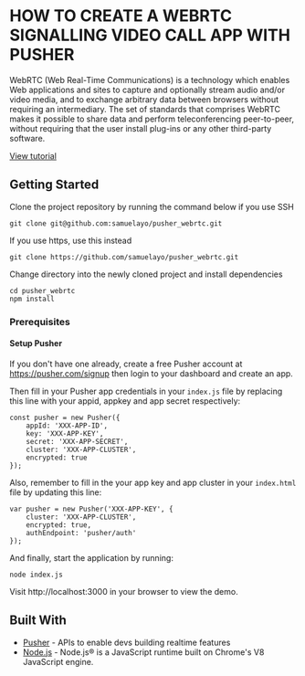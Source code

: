 # HOW TO CREATE A WEBRTC SIGNALLING VIDEO CALL APP WITH PUSHER

WebRTC (Web Real-Time Communications) is a technology which enables Web applications and sites to capture and optionally stream audio and/or video media, and to exchange arbitrary data between browsers without requiring an intermediary. The set of standards that comprises WebRTC makes it possible to share data and perform teleconferencing peer-to-peer, without requiring that the user install plug-ins or any other third-party software. 

[View tutorial](https://pusher.com/tutorials/webrtc-video-call-app-nodejs)

## Getting Started
Clone the project repository by running the command below if you use SSH

```
git clone git@github.com:samuelayo/pusher_webrtc.git
```

If you use https, use this instead

```
git clone https://github.com/samuelayo/pusher_webrtc.git
```

Change directory into the newly cloned project and install dependencies

```
cd pusher_webrtc
npm install
```

### Prerequisites

#### Setup Pusher

If you don't have one already, create a free Pusher account at https://pusher.com/signup then login to your dashboard and create an app. 


Then fill in your Pusher app credentials in your `index.js` file by replacing this line with your appid, appkey and app secret respectively:

```
const pusher = new Pusher({
    appId: 'XXX-APP-ID',
    key: 'XXX-APP-KEY',
    secret: 'XXX-APP-SECRET',
    cluster: 'XXX-APP-CLUSTER',
    encrypted: true
});
```

Also, remember to fill in the your app key and app cluster in your `index.html` file by updating this line:

```
var pusher = new Pusher('XXX-APP-KEY', {
    cluster: 'XXX-APP-CLUSTER',
    encrypted: true,
    authEndpoint: 'pusher/auth'
});
```

And finally, start the application by running:

```
node index.js
```

Visit http://localhost:3000 in your browser to view the demo.

## Built With

* [Pusher](https://pusher.com/) - APIs to enable devs building realtime features
* [Node.js](https://nodejs.org/) - Node.js® is a JavaScript runtime built on Chrome's V8 JavaScript engine. 

